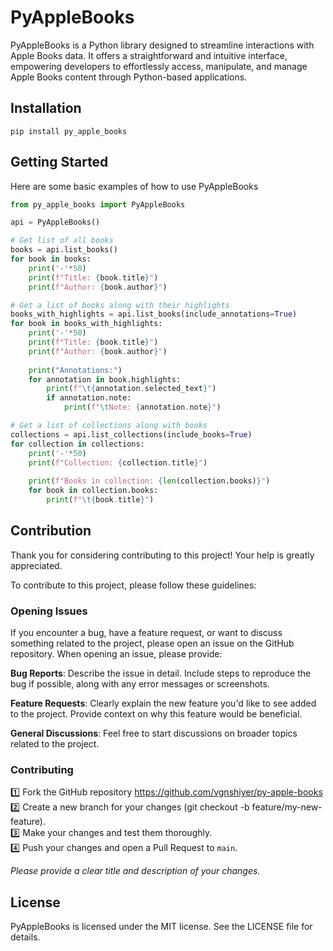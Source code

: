 # PyAppleBooks

PyAppleBooks is a Python library designed to streamline interactions with Apple Books data. It offers a straightforward and intuitive interface, empowering developers to effortlessly access, manipulate, and manage Apple Books content through Python-based applications.

## Installation

`pip install py_apple_books`

## Getting Started

Here are some basic examples of how to use PyAppleBooks

```python
from py_apple_books import PyAppleBooks

api = PyAppleBooks()
```

```python
# Get list of all books
books = api.list_books()
for book in books:
    print('-'*50)
    print(f"Title: {book.title}")
    print(f"Author: {book.author}")
```

```python
# Get a list of books along with their highlights 
books_with_highlights = api.list_books(include_annotations=True)
for book in books_with_highlights:
    print('-'*50)
    print(f"Title: {book.title}")
    print(f"Author: {book.author}")
    
    print("Annotations:")
    for annotation in book.highlights:
        print(f"\t{annotation.selected_text}")
        if annotation.note:
            print(f"\tNote: {annotation.note}")
```

```python
# Get a list of collections along with books
collections = api.list_collections(include_books=True)
for collection in collections:
    print('-'*50)
    print(f"Collection: {collection.title}")
    
    print(f"Books in collection: {len(collection.books)}")
    for book in collection.books:
        print(f"\t{book.title}")
```

## Contribution

Thank you for considering contributing to this project! Your help is greatly appreciated.

To contribute to this project, please follow these guidelines:

### Opening Issues
If you encounter a bug, have a feature request, or want to discuss something related to the project, please open an issue on the GitHub repository. When opening an issue, please provide:

**Bug Reports**: Describe the issue in detail. Include steps to reproduce the bug if possible, along with any error messages or screenshots.

**Feature Requests**: Clearly explain the new feature you'd like to see added to the project. Provide context on why this feature would be beneficial.

**General Discussions**: Feel free to start discussions on broader topics related to the project.

### Contributing

1️⃣ Fork the GitHub repository https://github.com/vgnshiyer/py-apple-books \
2️⃣ Create a new branch for your changes (git checkout -b feature/my-new-feature). \
3️⃣ Make your changes and test them thoroughly. \
4️⃣ Push your changes and open a Pull Request to `main`.

*Please provide a clear title and description of your changes.*

## License

PyAppleBooks is licensed under the MIT license. See the LICENSE file for details.